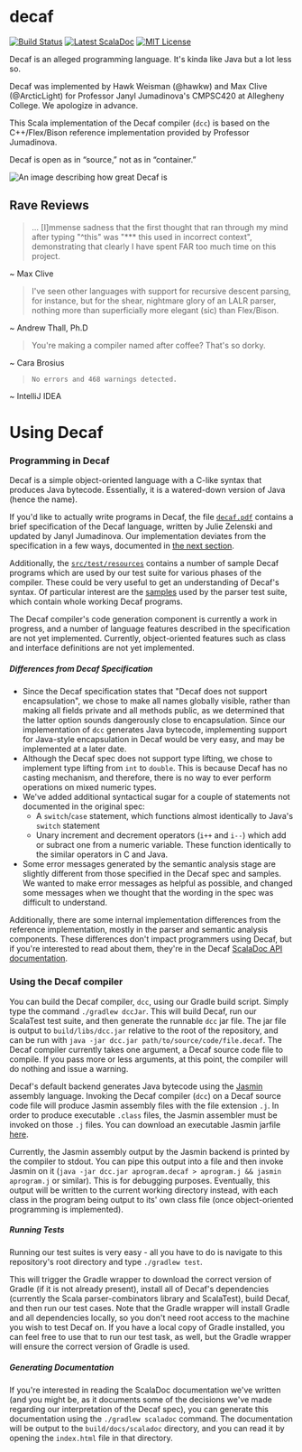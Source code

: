 decaf
=====

[![Build Status](https://travis-ci.org/hawkw/decaf.svg)](https://travis-ci.org/hawkw/decaf) [![Latest ScalaDoc](https://img.shields.io/badge/scaladoc-latest-brightgreen.svg?style=flat)](https://hawkw.github.io/decaf/scaladoc/index.html) [![MIT License](https://img.shields.io/badge/license-MIT-blue.svg?style=flat)](LICENSE)

Decaf is an alleged programming language. It's kinda like Java but a lot less so.

Decaf was implemented by Hawk Weisman (@hawkw) and Max Clive (@ArcticLight) for Professor Janyl Jumadinova's CMPSC420 at Allegheny College. We apologize in advance.

This Scala implementation of the Decaf compiler (`dcc`) is based on the C++/Flex/Bison reference implementation provided by Professor Jumadinova.

Decaf is open as in “source,” not as in “container.”

![An image describing how great Decaf is](http://4.bp.blogspot.com/_QonjXrwiEbY/SfYav8aEppI/AAAAAAAAJz8/qphPXYzKWEc/s400/decaf-coffee.jpg)

Rave Reviews
-----------

> ... [I]mmense sadness that the first thought that ran through my mind after typing "^this" was "*** this used in incorrect context", demonstrating that clearly I have spent FAR too much time on this project.

~ Max Clive


> I've seen other languages with support for recursive descent parsing, for instance, but for the shear, nightmare glory of an LALR parser, nothing more than superficially more elegant (sic) than Flex/Bison.

~ Andrew Thall, Ph.D


> You're making a compiler named after coffee? That's so dorky.

~ Cara Brosius

> `No errors and 468 warnings detected.`

~ IntelliJ IDEA

Using Decaf
===========

### Programming in Decaf

Decaf is a simple object-oriented language with a C-like syntax that produces Java bytecode. Essentially, it is a watered-down version of Java (hence the name). 

If you'd like to actually write programs in Decaf, the file [`decaf.pdf`](decaf.pdf) contains a brief specification of the Decaf language, written by Julie Zelenski and updated by Janyl Jumadinova. Our implementation deviates from the specification in a few ways, documented in [the next section](https://github.com/hawkw/decaf#differences-from-decaf-specification). 

Additionally, the [`src/test/resources`](src/test/resources) contains a number of sample Decaf programs which are used by our test suite for various phases of the compiler. These could be very useful to get an understanding of Decaf's syntax. Of particular interest are the [samples](src/test/resources/lab3-samples) used by the parser test suite, which contain whole working Decaf programs.

The Decaf compiler's code generation component is currently a work in progress, and a number of language features described in the specification are not yet implemented. Currently, object-oriented features such as class and interface definitions are not yet implemented.

##### Differences from Decaf Specification

+ Since the Decaf specification states that "Decaf does not support encapsulation", we chose to make all names globally visible, rather than making all fields private and all methods public, as we determined that the latter option sounds dangerously close to encapsulation. Since our implementation of `dcc` generates Java bytecode, implementing support for Java-style encapsulation in Decaf would be very easy, and may be implemented at a later date.
+ Although the Decaf spec does not support type lifting, we chose to implement type lifting from `int` to `double`. This is because Decaf has no casting mechanism, and therefore, there is no way to ever perform operations on mixed numeric types.
+ We've added additional syntactical sugar for a couple of statements not documented in the original spec:
  - A `switch`/`case` statement, which functions almost identically to Java's `switch` statement
  - Unary increment and decrement operators (`i++` and `i--`) which add or subract one from a numeric variable. These function identically to the similar operators in C and Java.
+ Some error messages generated by the semantic analysis stage are slightly different from those specified in the Decaf spec and samples. We wanted to make error messages as helpful as possible, and changed some messages when we thought that the wording in the spec was difficult to understand.

Additionally, there are some internal implementation differences from the reference implementation, mostly in the parser and semantic analysis components. These differences don't impact programmers using Decaf, but if you're interested to read about them, they're in the Decaf [ScalaDoc API documentation](https://github.com/hawkw/decaf#generating-documentation).

### Using the Decaf compiler

You can build the Decaf compiler, `dcc`, using our Gradle build script. Simply type the command `./gradlew dccJar`. This will build Decaf, run our ScalaTest test suite, and then generate the runnable `dcc` jar file. The jar file is output to `build/libs/dcc.jar` relative to the root of the repository, and can be run with `java -jar dcc.jar path/to/source/code/file.decaf`. The Decaf compiler currently takes one argument, a Decaf source code file to compile. If you pass more or less arguments, at this point, the compiler will do nothing and issue a warning.

Decaf's default backend generates Java bytecode using the [Jasmin](http://jasmin.sourceforge.net) assembly language. Invoking the Decaf compiler (`dcc`) on a Decaf source code file will produce Jasmin assembly files with the file extension `.j`. In order to produce executable `.class` files, the Jasmin assembler must be invoked on those `.j` files. You can download an executable Jasmin jarfile [here](http://sourceforge.net/projects/jasmin/files/).

Currently, the Jasmin assembly output by the Jasmin backend is printed by the compiler to stdout. You can pipe this output into a file and then invoke Jasmin on it (`java -jar dcc.jar aprogram.decaf > aprogram.j && jasmin aprogram.j` or similar). This is for debugging purposes. Eventually, this output will be written to the current working directory instead, with each class in the program being output to its' own class file (once object-oriented programming is implemented).

##### Running Tests 

Running our test suites is very easy - all you have to do is navigate to this repository's root directory and type `./gradlew test`. 

This will trigger the Gradle wrapper to download the correct version of Gradle (if it is not already present), install all of Decaf's dependencies (currently the Scala parser-combinators library and ScalaTest), build Decaf, and then run our test cases. Note that the Gradle wrapper will install Gradle and all dependencies locally, so you don't need root access to the machine you wish to test Decaf on. If you have a local copy of Gradle installed, you can feel free to use that to run our test task, as well, but the Gradle wrapper will ensure the correct version of Gradle is used.

##### Generating Documentation

If you're interested in reading the ScalaDoc documentation we've written (and you might be, as it documents some of the decisions we've made regarding our interpretation of the Decaf spec), you can generate this documentation using the `./gradlew scaladoc` command. The documentation will be output to the `build/docs/scaladoc` directory, and you can read it by opening the `index.html` file in that directory.
